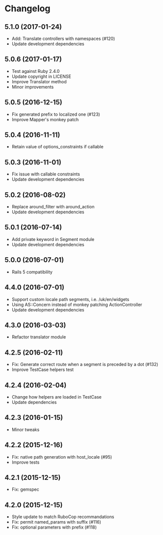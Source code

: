 # Changelog

## 5.1.0 (2017-01-24)

* Add: Translate controllers with namespaces (#120)
* Update development dependencies

## 5.0.6 (2017-01-17)

* Test against Ruby 2.4.0
* Update copyright in LICENSE
* Improve Translator method
* Minor improvements

## 5.0.5 (2016-12-15)

* Fix generated prefix to localized one (#123)
* Improve Mapper's monkey patch

## 5.0.4 (2016-11-11)

* Retain value of options_constraints if callable

## 5.0.3 (2016-11-01)

* Fix issue with callable constraints
* Update development dependencies

## 5.0.2 (2016-08-02)

* Replace around_filter with around_action
* Update development dependencies

## 5.0.1 (2016-07-14)

* Add private keyword in Segment module
* Update development dependencies

## 5.0.0 (2016-07-01)

* Rails 5 compatibility

## 4.4.0 (2016-07-01)

* Support custom locale path segments, i.e. /uk/en/widgets
* Using AS::Concern instead of monkey patching ActionController
* Update development dependencies

## 4.3.0 (2016-03-03)

* Refactor translator module

## 4.2.5 (2016-02-11)

* Fix: Generate correct route when a segment is preceded by a dot (#132)
* Improve TestCase helpers test

## 4.2.4 (2016-02-04)

* Change how helpers are loaded in TestCase
* Update dependencies

## 4.2.3 (2016-01-15)

* Minor tweaks

## 4.2.2 (2015-12-16)

* Fix: native path generation with host_locale (#95)
* Improve tests

## 4.2.1 (2015-12-15)

* Fix: gemspec

## 4.2.0 (2015-12-15)

* Style update to match RuboCop recommandations
* Fix: permit named_params with suffix (#116)
* Fix: optional parameters with prefix (#118)
